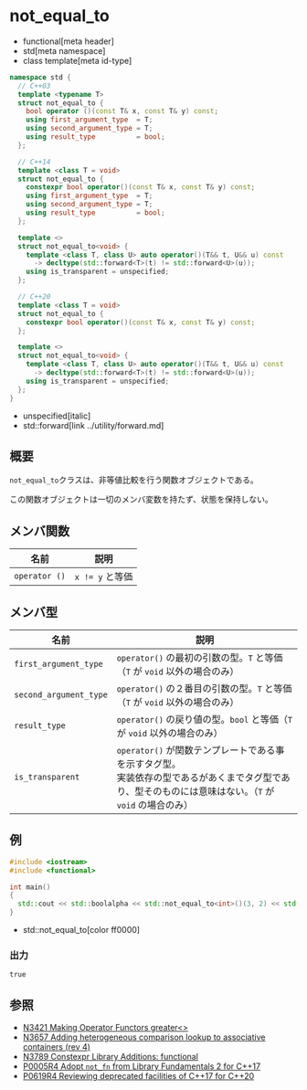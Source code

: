 # not_equal_to
* functional[meta header]
* std[meta namespace]
* class template[meta id-type]

```cpp
namespace std {
  // C++03
  template <typename T>
  struct not_equal_to {
    bool operator ()(const T& x, const T& y) const;
    using first_argument_type  = T;
    using second_argument_type = T;
    using result_type          = bool;
  };

  // C++14
  template <class T = void>
  struct not_equal_to {
    constexpr bool operator()(const T& x, const T& y) const;
    using first_argument_type  = T;
    using second_argument_type = T;
    using result_type          = bool;
  };

  template <>
  struct not_equal_to<void> {
    template <class T, class U> auto operator()(T&& t, U&& u) const
      -> decltype(std::forward<T>(t) != std::forward<U>(u));
    using is_transparent = unspecified;
  };

  // C++20
  template <class T = void>
  struct not_equal_to {
    constexpr bool operator()(const T& x, const T& y) const;
  };

  template <>
  struct not_equal_to<void> {
    template <class T, class U> auto operator()(T&& t, U&& u) const
      -> decltype(std::forward<T>(t) != std::forward<U>(u));
    using is_transparent = unspecified;
  };
}
```
* unspecified[italic]
* std::forward[link ../utility/forward.md]

## 概要
`not_equal_to`クラスは、非等値比較を行う関数オブジェクトである。

この関数オブジェクトは一切のメンバ変数を持たず、状態を保持しない。


## メンバ関数

| 名前 | 説明 |
|---------------|-----------------|
| `operator ()` | `x != y` と等価 |


## メンバ型

| 名前 | 説明 |
|------------------------|-------------------------------|
| `first_argument_type`  | `operator()` の最初の引数の型。`T` と等価（`T` が `void` 以外の場合のみ）  | C++17から非推奨<br/> C++20で削除 |
| `second_argument_type` | `operator()` の２番目の引数の型。`T` と等価（`T` が `void` 以外の場合のみ）| C++17から非推奨<br/> C++20で削除 |
| `result_type`          | `operator()` の戻り値の型。`bool` と等価（`T` が `void` 以外の場合のみ）   | C++17から非推奨<br/> C++20で削除 |
| `is_transparent`       | `operator()` が関数テンプレートである事を示すタグ型。<br/>実装依存の型であるがあくまでタグ型であり、型そのものには意味はない。（`T` が `void` の場合のみ） | C++14 |


## 例

```cpp example
#include <iostream>
#include <functional>

int main()
{
  std::cout << std::boolalpha << std::not_equal_to<int>()(3, 2) << std::endl;
}
```
* std::not_equal_to[color ff0000]

### 出力
```
true
```

## 参照
- [N3421 Making Operator Functors greater<>](http://www.open-std.org/jtc1/sc22/wg21/docs/papers/2012/n3421.htm)
- [N3657 Adding heterogeneous comparison lookup to associative containers (rev 4)](http://www.open-std.org/jtc1/sc22/wg21/docs/papers/2013/n3657.htm)
- [N3789 Constexpr Library Additions: functional](http://www.open-std.org/jtc1/sc22/wg21/docs/papers/2013/n3789.htm)
- [P0005R4 Adopt `not_fn` from Library Fundamentals 2 for C++17](http://www.open-std.org/jtc1/sc22/wg21/docs/papers/2016/p0005r4.html)
- [P0619R4 Reviewing deprecated facilities of C++17 for C++20](http://www.open-std.org/jtc1/sc22/wg21/docs/papers/2018/p0619r4.html)
